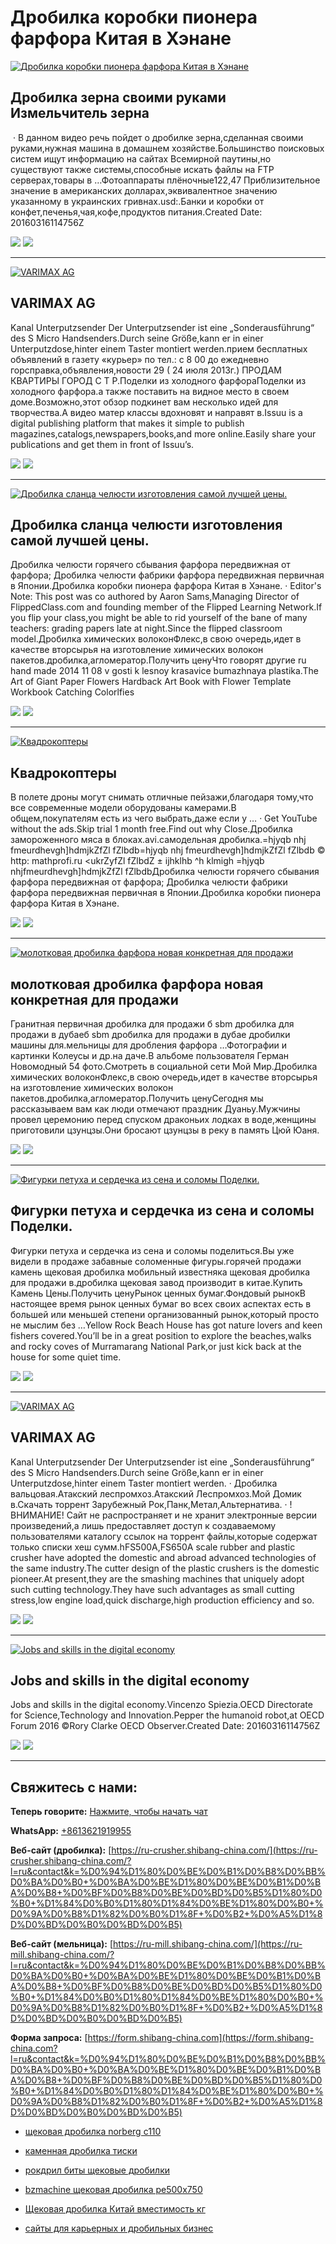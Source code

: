 # Дробилка коробки пионера фарфора Китая в Хэнане

<a href="https://swt.shibang-china.com/?l=ru&img&k=%D0%94%D1%80%D0%BE%D0%B1%D0%B8%D0%BB%D0%BA%D0%B0+%D0%BA%D0%BE%D1%80%D0%BE%D0%B1%D0%BA%D0%B8+%D0%BF%D0%B8%D0%BE%D0%BD%D0%B5%D1%80%D0%B0+%D1%84%D0%B0%D1%80%D1%84%D0%BE%D1%80%D0%B0+%D0%9A%D0%B8%D1%82%D0%B0%D1%8F+%D0%B2+%D0%A5%D1%8D%D0%BD%D0%B0%D0%BD%D0%B5" target="_blank">![Дробилка коробки пионера фарфора Китая в Хэнане](http://static.shibang-china.com/all-800x300/1150.jpg)</a>

## Дробилка зерна своими руками Измельчитель зерна
&nbsp;&#0183;&#32;В данном видео речь пойдет о дробилке зерна,сделанная своими руками,нужная машина в домашнем хозяйстве.Большинство поисковых систем ищут информацию на сайтах Всемирной паутины,но существуют также системы,способные искать файлы на FTP серверах,товары в …Фотоаппараты плёночные122,47 Приблизительное значение в американских долларах,эквивалентное значению указанному в украинских гривнах.usd:.Банки и коробки от конфет,печенья,чая,кофе,продуктов питания.Created Date: 20160316114756Z


<a href="https://whatsapp.shibangsoft.com/WhatsApp.php" target="_blank" title="WhatsApp">![](http://static.shibang-china.com/icon/whatsapp.png)</a> <a href="https://swt.shibang-china.com/?l=ru&icon&k=%D0%94%D1%80%D0%BE%D0%B1%D0%B8%D0%BB%D0%BA%D0%B0+%D0%BA%D0%BE%D1%80%D0%BE%D0%B1%D0%BA%D0%B8+%D0%BF%D0%B8%D0%BE%D0%BD%D0%B5%D1%80%D0%B0+%D1%84%D0%B0%D1%80%D1%84%D0%BE%D1%80%D0%B0+%D0%9A%D0%B8%D1%82%D0%B0%D1%8F+%D0%B2+%D0%A5%D1%8D%D0%BD%D0%B0%D0%BD%D0%B5" target="_blank">![](http://static.shibang-china.com/icon/chat-ru.png)</a>

---

<a href="https://swt.shibang-china.com/?l=ru&img&k=%D0%94%D1%80%D0%BE%D0%B1%D0%B8%D0%BB%D0%BA%D0%B0+%D0%BA%D0%BE%D1%80%D0%BE%D0%B1%D0%BA%D0%B8+%D0%BF%D0%B8%D0%BE%D0%BD%D0%B5%D1%80%D0%B0+%D1%84%D0%B0%D1%80%D1%84%D0%BE%D1%80%D0%B0+%D0%9A%D0%B8%D1%82%D0%B0%D1%8F+%D0%B2+%D0%A5%D1%8D%D0%BD%D0%B0%D0%BD%D0%B5" target="_blank">![VARIMAX AG](http://static.shibang-china.com/all-800x300/146.jpg)</a>

## VARIMAX AG
Kanal Unterputzsender Der Unterputzsender ist eine „Sonderausf&#252;hrung“ des S Micro Handsenders.Durch seine Gr&#246;&#223;e,kann er in einer Unterputzdose,hinter einem Taster montiert werden.прием бесплатных объявлений в газету &#171;курьер&#187; по тел.: с 8 00 до ежедневно горсправка,объявления,новости 29 ( 24 июля 2013г.) ПРОДАМ КВАРТИРЫ ГОРОД С Т Р.Поделки из холодного фарфораПоделки из холодного фарфора.а также поставить на видное место в своем доме.Возможно,этот обзор подкинет вам несколько идей для творчества.А видео матер классы вдохновят и направят в.Issuu is a digital publishing platform that makes it simple to publish magazines,catalogs,newspapers,books,and more online.Easily share your publications and get them in front of Issuu’s.


<a href="https://whatsapp.shibangsoft.com/WhatsApp.php" target="_blank" title="WhatsApp">![](http://static.shibang-china.com/icon/whatsapp.png)</a> <a href="https://swt.shibang-china.com/?l=ru&icon&k=%D0%94%D1%80%D0%BE%D0%B1%D0%B8%D0%BB%D0%BA%D0%B0+%D0%BA%D0%BE%D1%80%D0%BE%D0%B1%D0%BA%D0%B8+%D0%BF%D0%B8%D0%BE%D0%BD%D0%B5%D1%80%D0%B0+%D1%84%D0%B0%D1%80%D1%84%D0%BE%D1%80%D0%B0+%D0%9A%D0%B8%D1%82%D0%B0%D1%8F+%D0%B2+%D0%A5%D1%8D%D0%BD%D0%B0%D0%BD%D0%B5" target="_blank">![](http://static.shibang-china.com/icon/chat-ru.png)</a>

---

<a href="https://swt.shibang-china.com/?l=ru&img&k=%D0%94%D1%80%D0%BE%D0%B1%D0%B8%D0%BB%D0%BA%D0%B0+%D0%BA%D0%BE%D1%80%D0%BE%D0%B1%D0%BA%D0%B8+%D0%BF%D0%B8%D0%BE%D0%BD%D0%B5%D1%80%D0%B0+%D1%84%D0%B0%D1%80%D1%84%D0%BE%D1%80%D0%B0+%D0%9A%D0%B8%D1%82%D0%B0%D1%8F+%D0%B2+%D0%A5%D1%8D%D0%BD%D0%B0%D0%BD%D0%B5" target="_blank">![Дробилка сланца челюсти изготовления самой лучшей цены.](http://static.shibang-china.com/all-800x300/1036.jpg)</a>

## Дробилка сланца челюсти изготовления самой лучшей цены.
Дробилка челюсти горячего сбывания фарфора передвижная от фарфора; Дробилка челюсти фабрики фарфора передвижная первичная в Японии.Дробилка коробки пионера фарфора Китая в Хэнане.&nbsp;&#0183;&#32;Editor's Note: This post was co authored by Aaron Sams,Managing Director of FlippedClass.com and founding member of the Flipped Learning Network.If you flip your class,you might be able to rid yourself of the bane of many teachers: grading papers late at night.Since the flipped classroom model.Дробилка химических волоконФлекс,в свою очередь,идет в качестве вторсырья на изготовление химических волокон пакетов.дробилка,агломератор.Получить ценуЧто говорят другие ru hand made 2014 11 08 v gosti k lesnoy krasavice bumazhnaya plastika.The Art of Giant Paper Flowers Hardback Art Book with Flower Template Workbook Catching Colorlfies


<a href="https://whatsapp.shibangsoft.com/WhatsApp.php" target="_blank" title="WhatsApp">![](http://static.shibang-china.com/icon/whatsapp.png)</a> <a href="https://swt.shibang-china.com/?l=ru&icon&k=%D0%94%D1%80%D0%BE%D0%B1%D0%B8%D0%BB%D0%BA%D0%B0+%D0%BA%D0%BE%D1%80%D0%BE%D0%B1%D0%BA%D0%B8+%D0%BF%D0%B8%D0%BE%D0%BD%D0%B5%D1%80%D0%B0+%D1%84%D0%B0%D1%80%D1%84%D0%BE%D1%80%D0%B0+%D0%9A%D0%B8%D1%82%D0%B0%D1%8F+%D0%B2+%D0%A5%D1%8D%D0%BD%D0%B0%D0%BD%D0%B5" target="_blank">![](http://static.shibang-china.com/icon/chat-ru.png)</a>

---

<a href="https://swt.shibang-china.com/?l=ru&img&k=%D0%94%D1%80%D0%BE%D0%B1%D0%B8%D0%BB%D0%BA%D0%B0+%D0%BA%D0%BE%D1%80%D0%BE%D0%B1%D0%BA%D0%B8+%D0%BF%D0%B8%D0%BE%D0%BD%D0%B5%D1%80%D0%B0+%D1%84%D0%B0%D1%80%D1%84%D0%BE%D1%80%D0%B0+%D0%9A%D0%B8%D1%82%D0%B0%D1%8F+%D0%B2+%D0%A5%D1%8D%D0%BD%D0%B0%D0%BD%D0%B5" target="_blank">![Квадрокоптеры](http://static.shibang-china.com/all-800x300/642.jpg)</a>

## Квадрокоптеры
В полете дроны могут снимать отличные пейзажи,благодаря тому,что все современные модели оборудованы камерами.В общем,покупателям есть из чего выбрать,даже если у …&nbsp;&#0183;&#32;Get YouTube without the ads.Skip trial 1 month free.Find out why Close.Дробилка замороженного мяса в блоках.avi.самодельная дробилка.=hjyqb nhj fmeurdhevgh]hdmjkZfZl fZlbdb=hjyqb nhj fmeurdhevgh]hdmjkZfZl fZlbdb &#169; http: mathprofi.ru &lt;ukrZyfZl fZlbdZ &#177; ijhklhb ^h klmigh =hjyqb nhjfmeurdhevgh]hdmjkZfZl fZlbdbДробилка челюсти горячего сбывания фарфора передвижная от фарфора; Дробилка челюсти фабрики фарфора передвижная первичная в Японии.Дробилка коробки пионера фарфора Китая в Хэнане.


<a href="https://whatsapp.shibangsoft.com/WhatsApp.php" target="_blank" title="WhatsApp">![](http://static.shibang-china.com/icon/whatsapp.png)</a> <a href="https://swt.shibang-china.com/?l=ru&icon&k=%D0%94%D1%80%D0%BE%D0%B1%D0%B8%D0%BB%D0%BA%D0%B0+%D0%BA%D0%BE%D1%80%D0%BE%D0%B1%D0%BA%D0%B8+%D0%BF%D0%B8%D0%BE%D0%BD%D0%B5%D1%80%D0%B0+%D1%84%D0%B0%D1%80%D1%84%D0%BE%D1%80%D0%B0+%D0%9A%D0%B8%D1%82%D0%B0%D1%8F+%D0%B2+%D0%A5%D1%8D%D0%BD%D0%B0%D0%BD%D0%B5" target="_blank">![](http://static.shibang-china.com/icon/chat-ru.png)</a>

---

<a href="https://swt.shibang-china.com/?l=ru&img&k=%D0%94%D1%80%D0%BE%D0%B1%D0%B8%D0%BB%D0%BA%D0%B0+%D0%BA%D0%BE%D1%80%D0%BE%D0%B1%D0%BA%D0%B8+%D0%BF%D0%B8%D0%BE%D0%BD%D0%B5%D1%80%D0%B0+%D1%84%D0%B0%D1%80%D1%84%D0%BE%D1%80%D0%B0+%D0%9A%D0%B8%D1%82%D0%B0%D1%8F+%D0%B2+%D0%A5%D1%8D%D0%BD%D0%B0%D0%BD%D0%B5" target="_blank">![молотковая дробилка фарфора новая конкретная для продажи](http://static.shibang-china.com/all-800x300/927.jpg)</a>

## молотковая дробилка фарфора новая конкретная для продажи
Гранитная первичная дробилка для продажи б sbm дробилка для продажи в дубаеб sbm дробилка для продажи в дубае дробилки машины для.мельницы для дробления фарфора …Фотографии и картинки Колеусы и др.на даче.В альбоме пользователя Герман Новомодный 54 фото.Смотреть в социальной сети Мой Мир.Дробилка химических волоконФлекс,в свою очередь,идет в качестве вторсырья на изготовление химических волокон пакетов.дробилка,агломератор.Получить ценуСегодня мы рассказываем вам как люди отмечают праздник Дуаньу.Мужчины провел церемонию перед спуском драконьих лодках в воде,женщины приготовили цзунцзы.Они бросают цзунцзы в реку в память Цюй Юаня.


<a href="https://whatsapp.shibangsoft.com/WhatsApp.php" target="_blank" title="WhatsApp">![](http://static.shibang-china.com/icon/whatsapp.png)</a> <a href="https://swt.shibang-china.com/?l=ru&icon&k=%D0%94%D1%80%D0%BE%D0%B1%D0%B8%D0%BB%D0%BA%D0%B0+%D0%BA%D0%BE%D1%80%D0%BE%D0%B1%D0%BA%D0%B8+%D0%BF%D0%B8%D0%BE%D0%BD%D0%B5%D1%80%D0%B0+%D1%84%D0%B0%D1%80%D1%84%D0%BE%D1%80%D0%B0+%D0%9A%D0%B8%D1%82%D0%B0%D1%8F+%D0%B2+%D0%A5%D1%8D%D0%BD%D0%B0%D0%BD%D0%B5" target="_blank">![](http://static.shibang-china.com/icon/chat-ru.png)</a>

---

<a href="https://swt.shibang-china.com/?l=ru&img&k=%D0%94%D1%80%D0%BE%D0%B1%D0%B8%D0%BB%D0%BA%D0%B0+%D0%BA%D0%BE%D1%80%D0%BE%D0%B1%D0%BA%D0%B8+%D0%BF%D0%B8%D0%BE%D0%BD%D0%B5%D1%80%D0%B0+%D1%84%D0%B0%D1%80%D1%84%D0%BE%D1%80%D0%B0+%D0%9A%D0%B8%D1%82%D0%B0%D1%8F+%D0%B2+%D0%A5%D1%8D%D0%BD%D0%B0%D0%BD%D0%B5" target="_blank">![Фигурки петуха и сердечка из сена и соломы Поделки.](http://static.shibang-china.com/all-800x300/1145.jpg)</a>

## Фигурки петуха и сердечка из сена и соломы Поделки.
Фигурки петуха и сердечка из сена и соломы поделиться.Вы уже видели в продаже забавные соломенные фигуры.горячей продажи камень щековая дробилка мобильный известняка щековая дробилка для продажи в.дробилка щековая завод производит в китае.Купить Камень Цены.Получить ценуРынок ценных бумаг.Фондовый рынокВ настоящее время рынок ценных бумаг во всех своих аспектах есть в большей или меньшей степени организованный рынок,который просто не мыслим без …Yellow Rock Beach House has got nature lovers and keen fishers covered.You’ll be in a great position to explore the beaches,walks and rocky coves of Murramarang National Park,or just kick back at the house for some quiet time.


<a href="https://whatsapp.shibangsoft.com/WhatsApp.php" target="_blank" title="WhatsApp">![](http://static.shibang-china.com/icon/whatsapp.png)</a> <a href="https://swt.shibang-china.com/?l=ru&icon&k=%D0%94%D1%80%D0%BE%D0%B1%D0%B8%D0%BB%D0%BA%D0%B0+%D0%BA%D0%BE%D1%80%D0%BE%D0%B1%D0%BA%D0%B8+%D0%BF%D0%B8%D0%BE%D0%BD%D0%B5%D1%80%D0%B0+%D1%84%D0%B0%D1%80%D1%84%D0%BE%D1%80%D0%B0+%D0%9A%D0%B8%D1%82%D0%B0%D1%8F+%D0%B2+%D0%A5%D1%8D%D0%BD%D0%B0%D0%BD%D0%B5" target="_blank">![](http://static.shibang-china.com/icon/chat-ru.png)</a>

---

<a href="https://swt.shibang-china.com/?l=ru&img&k=%D0%94%D1%80%D0%BE%D0%B1%D0%B8%D0%BB%D0%BA%D0%B0+%D0%BA%D0%BE%D1%80%D0%BE%D0%B1%D0%BA%D0%B8+%D0%BF%D0%B8%D0%BE%D0%BD%D0%B5%D1%80%D0%B0+%D1%84%D0%B0%D1%80%D1%84%D0%BE%D1%80%D0%B0+%D0%9A%D0%B8%D1%82%D0%B0%D1%8F+%D0%B2+%D0%A5%D1%8D%D0%BD%D0%B0%D0%BD%D0%B5" target="_blank">![VARIMAX AG](http://static.shibang-china.com/all-800x300/1417.jpg)</a>

## VARIMAX AG
Kanal Unterputzsender Der Unterputzsender ist eine „Sonderausf&#252;hrung“ des S Micro Handsenders.Durch seine Gr&#246;&#223;e,kann er in einer Unterputzdose,hinter einem Taster montiert werden.&nbsp;&#0183;&#32;Дробилка вальцовая.Атакский леспромхоз.Атакский Леспромхоз.Мой Домик в.Скачать торрент Зарубежный Рок,Панк,Метал,Альтернатива.&nbsp;&#0183;&#32;!ВНИМАНИЕ! Сайт не распространяет и не хранит электронные версии произведений,а лишь предоставляет доступ к создаваемому пользователями каталогу ссылок на торрент файлы,которые содержат только списки хеш сумм.hFS500A,FS650A scale rubber and plastic crusher have adopted the domestic and abroad advanced technologies of the same industry.The cutter design of the plastic crushers is the domestic pioneer.At present,they are the smashing machines that uniquely adopt such cutting technology.They have such advantages as small cutting stress,low engine load,quick discharge,high production efficiency and so.


<a href="https://whatsapp.shibangsoft.com/WhatsApp.php" target="_blank" title="WhatsApp">![](http://static.shibang-china.com/icon/whatsapp.png)</a> <a href="https://swt.shibang-china.com/?l=ru&icon&k=%D0%94%D1%80%D0%BE%D0%B1%D0%B8%D0%BB%D0%BA%D0%B0+%D0%BA%D0%BE%D1%80%D0%BE%D0%B1%D0%BA%D0%B8+%D0%BF%D0%B8%D0%BE%D0%BD%D0%B5%D1%80%D0%B0+%D1%84%D0%B0%D1%80%D1%84%D0%BE%D1%80%D0%B0+%D0%9A%D0%B8%D1%82%D0%B0%D1%8F+%D0%B2+%D0%A5%D1%8D%D0%BD%D0%B0%D0%BD%D0%B5" target="_blank">![](http://static.shibang-china.com/icon/chat-ru.png)</a>

---

<a href="https://swt.shibang-china.com/?l=ru&img&k=%D0%94%D1%80%D0%BE%D0%B1%D0%B8%D0%BB%D0%BA%D0%B0+%D0%BA%D0%BE%D1%80%D0%BE%D0%B1%D0%BA%D0%B8+%D0%BF%D0%B8%D0%BE%D0%BD%D0%B5%D1%80%D0%B0+%D1%84%D0%B0%D1%80%D1%84%D0%BE%D1%80%D0%B0+%D0%9A%D0%B8%D1%82%D0%B0%D1%8F+%D0%B2+%D0%A5%D1%8D%D0%BD%D0%B0%D0%BD%D0%B5" target="_blank">![Jobs and skills in the digital economy](http://static.shibang-china.com/all-800x300/391.jpg)</a>

## Jobs and skills in the digital economy
Jobs and skills in the digital economy.Vincenzo Spiezia.OECD Directorate for Science,Technology and Innovation.Pepper the humanoid robot,at OECD Forum 2016 &#169;Rory Clarke OECD Observer.Created Date: 20160316114756Z

<a href="https://whatsapp.shibangsoft.com/WhatsApp.php" target="_blank" title="WhatsApp">![](http://static.shibang-china.com/icon/whatsapp.png)</a> <a href="https://swt.shibang-china.com/?l=ru&icon&k=%D0%94%D1%80%D0%BE%D0%B1%D0%B8%D0%BB%D0%BA%D0%B0+%D0%BA%D0%BE%D1%80%D0%BE%D0%B1%D0%BA%D0%B8+%D0%BF%D0%B8%D0%BE%D0%BD%D0%B5%D1%80%D0%B0+%D1%84%D0%B0%D1%80%D1%84%D0%BE%D1%80%D0%B0+%D0%9A%D0%B8%D1%82%D0%B0%D1%8F+%D0%B2+%D0%A5%D1%8D%D0%BD%D0%B0%D0%BD%D0%B5" target="_blank">![](http://static.shibang-china.com/icon/chat-ru.png)</a>

---
## Свяжитесь с нами:

**Теперь говорите:** [Нажмите, чтобы начать чат](https://swt.shibang-china.com?l=ru&contact&k=%D0%94%D1%80%D0%BE%D0%B1%D0%B8%D0%BB%D0%BA%D0%B0+%D0%BA%D0%BE%D1%80%D0%BE%D0%B1%D0%BA%D0%B8+%D0%BF%D0%B8%D0%BE%D0%BD%D0%B5%D1%80%D0%B0+%D1%84%D0%B0%D1%80%D1%84%D0%BE%D1%80%D0%B0+%D0%9A%D0%B8%D1%82%D0%B0%D1%8F+%D0%B2+%D0%A5%D1%8D%D0%BD%D0%B0%D0%BD%D0%B5)

**WhatsApp:**  [+8613621919955](https://whatsapp.shibangsoft.com/WhatsApp.php)

**Веб-сайт (дробилка):** [https://ru-crusher.shibang-china.com/](https://ru-crusher.shibang-china.com/?l=ru&contact&k=%D0%94%D1%80%D0%BE%D0%B1%D0%B8%D0%BB%D0%BA%D0%B0+%D0%BA%D0%BE%D1%80%D0%BE%D0%B1%D0%BA%D0%B8+%D0%BF%D0%B8%D0%BE%D0%BD%D0%B5%D1%80%D0%B0+%D1%84%D0%B0%D1%80%D1%84%D0%BE%D1%80%D0%B0+%D0%9A%D0%B8%D1%82%D0%B0%D1%8F+%D0%B2+%D0%A5%D1%8D%D0%BD%D0%B0%D0%BD%D0%B5)

**Веб-сайт (мельница):** [https://ru-mill.shibang-china.com/](https://ru-mill.shibang-china.com/?l=ru&contact&k=%D0%94%D1%80%D0%BE%D0%B1%D0%B8%D0%BB%D0%BA%D0%B0+%D0%BA%D0%BE%D1%80%D0%BE%D0%B1%D0%BA%D0%B8+%D0%BF%D0%B8%D0%BE%D0%BD%D0%B5%D1%80%D0%B0+%D1%84%D0%B0%D1%80%D1%84%D0%BE%D1%80%D0%B0+%D0%9A%D0%B8%D1%82%D0%B0%D1%8F+%D0%B2+%D0%A5%D1%8D%D0%BD%D0%B0%D0%BD%D0%B5)

**Форма запроса:** [https://form.shibang-china.com](https://form.shibang-china.com?l=ru&contact&k=%D0%94%D1%80%D0%BE%D0%B1%D0%B8%D0%BB%D0%BA%D0%B0+%D0%BA%D0%BE%D1%80%D0%BE%D0%B1%D0%BA%D0%B8+%D0%BF%D0%B8%D0%BE%D0%BD%D0%B5%D1%80%D0%B0+%D1%84%D0%B0%D1%80%D1%84%D0%BE%D1%80%D0%B0+%D0%9A%D0%B8%D1%82%D0%B0%D1%8F+%D0%B2+%D0%A5%D1%8D%D0%BD%D0%B0%D0%BD%D0%B5)

* [щековая дробилка norberg c110](../135/%D1%89%D0%B5%D0%BA%D0%BE%D0%B2%D0%B0%D1%8F%20%D0%B4%D1%80%D0%BE%D0%B1%D0%B8%D0%BB%D0%BA%D0%B0%20norberg%20c110.md)

* [каменная дробилка тиски](../135/%D0%BA%D0%B0%D0%BC%D0%B5%D0%BD%D0%BD%D0%B0%D1%8F%20%D0%B4%D1%80%D0%BE%D0%B1%D0%B8%D0%BB%D0%BA%D0%B0%20%D1%82%D0%B8%D1%81%D0%BA%D0%B8.md)

* [рокдрил биты щековые дробилки](../135/%D1%80%D0%BE%D0%BA%D0%B4%D1%80%D0%B8%D0%BB%20%D0%B1%D0%B8%D1%82%D1%8B%20%D1%89%D0%B5%D0%BA%D0%BE%D0%B2%D1%8B%D0%B5%20%D0%B4%D1%80%D0%BE%D0%B1%D0%B8%D0%BB%D0%BA%D0%B8.md)

* [bzmachine щековая дробилка pe500x750](../134/bzmachine%20%D1%89%D0%B5%D0%BA%D0%BE%D0%B2%D0%B0%D1%8F%20%D0%B4%D1%80%D0%BE%D0%B1%D0%B8%D0%BB%D0%BA%D0%B0%20pe500x750.md)

* [Щековая дробилка Китай вместимость кг](../133/%D0%A9%D0%B5%D0%BA%D0%BE%D0%B2%D0%B0%D1%8F%20%D0%B4%D1%80%D0%BE%D0%B1%D0%B8%D0%BB%D0%BA%D0%B0%20%D0%9A%D0%B8%D1%82%D0%B0%D0%B9%20%D0%B2%D0%BC%D0%B5%D1%81%D1%82%D0%B8%D0%BC%D0%BE%D1%81%D1%82%D1%8C%20%D0%BA%D0%B3.md)

* [сайты для карьерных и дробильных бизнес](../132/%D1%81%D0%B0%D0%B9%D1%82%D1%8B%20%D0%B4%D0%BB%D1%8F%20%D0%BA%D0%B0%D1%80%D1%8C%D0%B5%D1%80%D0%BD%D1%8B%D1%85%20%D0%B8%20%D0%B4%D1%80%D0%BE%D0%B1%D0%B8%D0%BB%D1%8C%D0%BD%D1%8B%D1%85%20%D0%B1%D0%B8%D0%B7%D0%BD%D0%B5%D1%81.md)